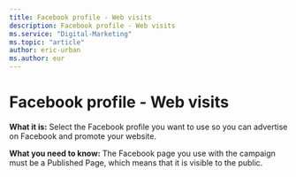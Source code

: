 ```yaml
---
title: Facebook profile - Web visits
description: Facebook profile - Web visits
ms.service: "Digital-Marketing"
ms.topic: "article"
author: eric-urban
ms.author: eur
---
```


# Facebook profile - Web visits

**What it is:** Select the Facebook profile you want to use so you can advertise on Facebook and promote your website.

**What you need to know:** The Facebook page you use with the campaign must be a Published Page, which means that it is visible to the public.


